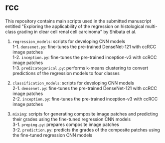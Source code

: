 # rcc
This repository contains main scripts used in the submitted manuscript entitled "Exploring the applicability of the regression on histological multi-class grading in clear cell renal cell carcinoma" by Shibata et al.  

1. `regression_models`: scripts for developing CNN models  
    1-1. `densenet.py`: fine-tunes the pre-trained DenseNet-121 with ccRCC image patches  
    1-2. `inception.py`: fine-tunes the pre-trained inception-v3 with ccRCC image patches  
    1-3. `pred2categorical.py`: performs k-means clustering to convert predictions of the regression models to four classes  

2. `classification_models`: scripts for developing CNN models  
    2-1. `densenet.py`: fine-tunes the pre-trained DenseNet-121 with ccRCC image patches  
    2-2. `inception.py`: fine-tunes the pre-trained inception-v3 with ccRCC image patches  

3. `miximg`: scripts for generating composite image patches and predicting their grades using the fine-tuned regression CNN models  
    3-1. `prepimg.py`: prepares composite image patches  
    3-2. `prediction.py`: predicts the grades of the composite patches using the fine-tuned regression CNN models  
